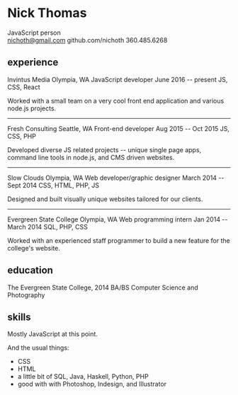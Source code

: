 # Nick Thomas

JavaScript person  
nichoth@gmail.com
github.com/nichoth
360.485.6268


## experience

Invintus Media
Olympia, WA
JavaScript developer
June 2016 -- present
JS, CSS, React

Worked with a small team on a very cool front end application and various node.js projects.

------------

Fresh Consulting
Seattle, WA
Front-end developer
Aug 2015 -- Oct 2015
JS, CSS, PHP

Developed diverse JS related projects -- unique single page apps, command line tools in node.js, and CMS driven websites.  

-------------------

Slow Clouds
Olympia, WA
Web developer/graphic designer
March 2014 -- Sept 2014
CSS, HTML, PHP, JS

Designed and built visually unique websites tailored for our clients.

----------------

Evergreen State College
Olympia, WA
Web programming intern
Jan 2014 -- March 2014
SQL, PHP, CSS

Worked with an experienced staff programmer to build a new feature for the college's website.


## education

The Evergreen State College, 2014
BA/BS Computer Science and Photography


## skills

Mostly JavaScript at this point.

And the usual things:
* CSS
* HTML
* a little bit of SQL, Java, Haskell, Python, PHP
* good with with Photoshop, Indesign, and Illustrator



